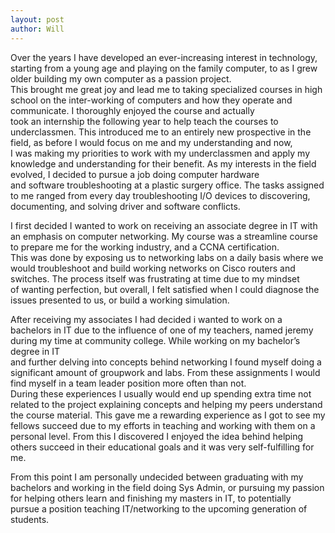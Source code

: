 ```yaml
---
layout: post
author: Will
---
```

Over the years I have developed an ever-increasing interest in technology, starting from a young age
and playing on the family computer, to as I grew older building my own computer as a passion project.<br>
This brought me great joy and lead me to taking specialized courses in high school on the inter-working
of computers and how they operate and communicate. I thoroughly enjoyed the course and actually<br>
took an internship the following year to help teach the courses to underclassmen. This introduced me to an entirely new 
prospective in the field, as before I would focus on me and my understanding and now,<br> I was making my
priorities to work with my underclassmen and apply my knowledge and understanding for their benefit.
As my interests in the field evolved, I decided to pursue a job doing computer hardware<br> and software troubleshooting at a 
plastic surgery office. The tasks assigned to me ranged from every day troubleshooting I/O devices to discovering, documenting,
and solving driver and software conflicts. 
 
I first decided I wanted to work on receiving an associate degree in IT with an emphasis on computer networking. My course was a streamline
 course to prepare me for the working industry, and a CCNA certification.<br> This was done by exposing us to networking labs on a daily basis
 where we would troubleshoot and build working networks on Cisco routers and switches. The process itself was frustrating at time due to my mindset <br>
 of wanting perfection, but overall, I felt satisfied when I could diagnose the issues presented to us, or build a working simulation.
 
 After receiving my associates I had decided i wanted to work on a bachelors in IT due to the influence of one of my teachers, named jeremy during my time at community college.
 While working on my bachelor’s degree in IT<br> and further delving into concepts behind networking I found myself doing a significant amount of groupwork and labs. From these 
 assignments I would find myself in a team leader position more often than not.<br> During these experiences I usually would end up spending extra time not related to the project 
 explaining concepts and helping my peers understand the course material. This gave me a rewarding experience as I got to see my<br> fellows succeed due to my efforts in teaching and 
 working with them on a personal level. From this I discovered I enjoyed the idea behind helping others succeed in their educational goals and it was very self-fulfilling for me.
 
 From this point I am personally undecided between graduating with my bachelors and working in the field doing Sys Admin, or pursuing my passion for helping others learn and finishing
 my masters in IT, to potentially<br> pursue a position teaching IT/networking to the upcoming generation of students.
 
 